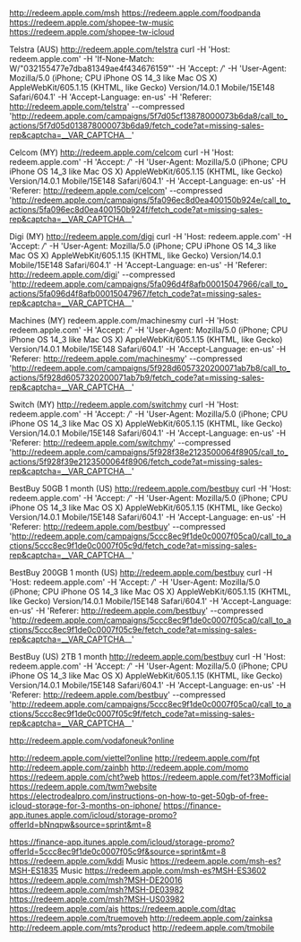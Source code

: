 http://redeem.apple.com/msh
https://redeem.apple.com/foodpanda
https://redeem.apple.com/shopee-tw-music
https://redeem.apple.com/shopee-tw-icloud

Telstra (AUS) http://redeem.apple.com/telstra
curl -H 'Host: redeem.apple.com' -H 'If-None-Match: W/"032155477e7dba81349ae4f434676159"' -H 'Accept: */*' -H 'User-Agent: Mozilla/5.0 (iPhone; CPU iPhone OS 14_3 like Mac OS X) AppleWebKit/605.1.15 (KHTML, like Gecko) Version/14.0.1 Mobile/15E148 Safari/604.1' -H 'Accept-Language: en-us' -H 'Referer: http://redeem.apple.com/telstra' --compressed 'http://redeem.apple.com/campaigns/5f7d05cf13878000073b6da8/call_to_actions/5f7d05d013878000073b6da9/fetch_code?at=missing-sales-rep&captcha=__VAR_CAPTCHA__'


Celcom (MY) http://redeem.apple.com/celcom
curl -H 'Host: redeem.apple.com' -H 'Accept: */*' -H 'User-Agent: Mozilla/5.0 (iPhone; CPU iPhone OS 14_3 like Mac OS X) AppleWebKit/605.1.15 (KHTML, like Gecko) Version/14.0.1 Mobile/15E148 Safari/604.1' -H 'Accept-Language: en-us' -H 'Referer: http://redeem.apple.com/celcom' --compressed 'http://redeem.apple.com/campaigns/5fa096ec8d0ea400150b924e/call_to_actions/5fa096ec8d0ea400150b924f/fetch_code?at=missing-sales-rep&captcha=__VAR_CAPTCHA__'

Digi (MY) http://redeem.apple.com/digi
curl -H 'Host: redeem.apple.com' -H 'Accept: */*' -H 'User-Agent: Mozilla/5.0 (iPhone; CPU iPhone OS 14_3 like Mac OS X) AppleWebKit/605.1.15 (KHTML, like Gecko) Version/14.0.1 Mobile/15E148 Safari/604.1' -H 'Accept-Language: en-us' -H 'Referer: http://redeem.apple.com/digi' --compressed 'http://redeem.apple.com/campaigns/5fa096d4f8afb00015047966/call_to_actions/5fa096d4f8afb00015047967/fetch_code?at=missing-sales-rep&captcha=__VAR_CAPTCHA__'

Machines (MY) redeem.apple.com/machinesmy
curl -H 'Host: redeem.apple.com' -H 'Accept: */*'  -H 'User-Agent: Mozilla/5.0 (iPhone; CPU iPhone OS 14_3 like Mac OS X) AppleWebKit/605.1.15 (KHTML, like Gecko) Version/14.0.1 Mobile/15E148 Safari/604.1' -H 'Accept-Language: en-us' -H 'Referer: http://redeem.apple.com/machinesmy' --compressed 'http://redeem.apple.com/campaigns/5f928d6057320200071ab7b8/call_to_actions/5f928d6057320200071ab7b9/fetch_code?at=missing-sales-rep&captcha=__VAR_CAPTCHA__'

Switch (MY) http://redeem.apple.com/switchmy
curl -H 'Host: redeem.apple.com' -H 'Accept: */*'  -H 'User-Agent: Mozilla/5.0 (iPhone; CPU iPhone OS 14_3 like Mac OS X) AppleWebKit/605.1.15 (KHTML, like Gecko) Version/14.0.1 Mobile/15E148 Safari/604.1' -H 'Accept-Language: en-us' -H 'Referer: http://redeem.apple.com/switchmy' --compressed 'http://redeem.apple.com/campaigns/5f928f38e2123500064f8905/call_to_actions/5f928f39e2123500064f8906/fetch_code?at=missing-sales-rep&captcha=__VAR_CAPTCHA__'


BestBuy 50GB 1 month (US) http://redeem.apple.com/bestbuy
curl -H 'Host: redeem.apple.com' -H 'Accept: */*'  -H 'User-Agent: Mozilla/5.0 (iPhone; CPU iPhone OS 14_3 like Mac OS X) AppleWebKit/605.1.15 (KHTML, like Gecko) Version/14.0.1 Mobile/15E148 Safari/604.1' -H 'Accept-Language: en-us' -H 'Referer: http://redeem.apple.com/bestbuy' --compressed 'http://redeem.apple.com/campaigns/5ccc8ec9f1de0c0007f05ca0/call_to_actions/5ccc8ec9f1de0c0007f05c9d/fetch_code?at=missing-sales-rep&captcha=__VAR_CAPTCHA__'


BestBuy 200GB 1 month (US) http://redeem.apple.com/bestbuy
curl -H 'Host: redeem.apple.com' -H 'Accept: */*'  -H 'User-Agent: Mozilla/5.0 (iPhone; CPU iPhone OS 14_3 like Mac OS X) AppleWebKit/605.1.15 (KHTML, like Gecko) Version/14.0.1 Mobile/15E148 Safari/604.1' -H 'Accept-Language: en-us' -H 'Referer: http://redeem.apple.com/bestbuy' --compressed 'http://redeem.apple.com/campaigns/5ccc8ec9f1de0c0007f05ca0/call_to_actions/5ccc8ec9f1de0c0007f05c9e/fetch_code?at=missing-sales-rep&captcha=__VAR_CAPTCHA__'


BestBuy (US) 2TB 1 month http://redeem.apple.com/bestbuy
curl -H 'Host: redeem.apple.com' -H 'Accept: */*'  -H 'User-Agent: Mozilla/5.0 (iPhone; CPU iPhone OS 14_3 like Mac OS X) AppleWebKit/605.1.15 (KHTML, like Gecko) Version/14.0.1 Mobile/15E148 Safari/604.1' -H 'Accept-Language: en-us' -H 'Referer: http://redeem.apple.com/bestbuy' --compressed 'http://redeem.apple.com/campaigns/5ccc8ec9f1de0c0007f05ca0/call_to_actions/5ccc8ec9f1de0c0007f05c9f/fetch_code?at=missing-sales-rep&captcha=__VAR_CAPTCHA__'

http://redeem.apple.com/vodafoneuk?online

http://redeem.apple.com/viettel?online
http://redeem.apple.com/fpt
http://redeem.apple.com/zainbh
http://redeem.apple.com/momo
https://redeem.apple.com/cht?web
https://redeem.apple.com/fet?3Mofficial
https://redeem.apple.com/twm?website
https://electrodealpro.com/instructions-on-how-to-get-50gb-of-free-icloud-storage-for-3-months-on-iphone/
https://finance-app.itunes.apple.com/icloud/storage-promo?offerId=bNnqpw&source=sprint&mt=8

https://finance-app.itunes.apple.com/icloud/storage-promo?offerId=5ccc8ec9f1de0c0007f05c9f&source=sprint&mt=8
https://redeem.apple.com/kddi
Music https://redeem.apple.com/msh-es?MSH-ES1835
Music https://redeem.apple.com/msh-es?MSH-ES3602
https://redeem.apple.com/msh?MSH-DE20016
https://redeem.apple.com/msh?MSH-DE03982
https://redeem.apple.com/msh?MSH-US03982
https://redeem.apple.com/ais
https://redeem.apple.com/dtac
https://redeem.apple.com/truemoveh
http://redeem.apple.com/zainksa
http://redeem.apple.com/mts?product
http://redeem.apple.com/tmobile
